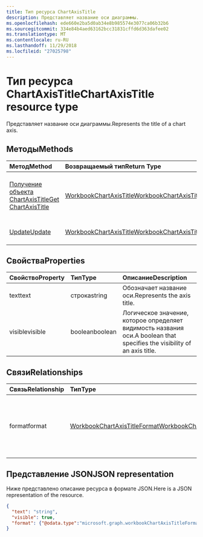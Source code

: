 ```yaml
---
title: Тип ресурса ChartAxisTitle
description: Представляет название оси диаграммы.
ms.openlocfilehash: ede660e2ba5d0ab34e8b985574e3077ca06b32b6
ms.sourcegitcommit: 334e84b4aed63162bcc31831cffd6d363dafee02
ms.translationtype: MT
ms.contentlocale: ru-RU
ms.lasthandoff: 11/29/2018
ms.locfileid: "27025798"
---
```

# <a name="chartaxistitle-resource-type"></a><span data-ttu-id="c38a6-103">Тип ресурса ChartAxisTitle</span><span class="sxs-lookup"><span data-stu-id="c38a6-103">ChartAxisTitle resource type</span></span>

<span data-ttu-id="c38a6-104">Представляет название оси диаграммы.</span><span class="sxs-lookup"><span data-stu-id="c38a6-104">Represents the title of a chart axis.</span></span>


## <a name="methods"></a><span data-ttu-id="c38a6-105">Методы</span><span class="sxs-lookup"><span data-stu-id="c38a6-105">Methods</span></span>

| <span data-ttu-id="c38a6-106">Метод</span><span class="sxs-lookup"><span data-stu-id="c38a6-106">Method</span></span>           | <span data-ttu-id="c38a6-107">Возвращаемый тип</span><span class="sxs-lookup"><span data-stu-id="c38a6-107">Return Type</span></span>    |<span data-ttu-id="c38a6-108">Описание</span><span class="sxs-lookup"><span data-stu-id="c38a6-108">Description</span></span>|
|:---------------|:--------|:----------|
|[<span data-ttu-id="c38a6-109">Получение объекта ChartAxisTitle</span><span class="sxs-lookup"><span data-stu-id="c38a6-109">Get ChartAxisTitle</span></span>](../api/chartaxistitle-get.md) | [<span data-ttu-id="c38a6-110">WorkbookChartAxisTitle</span><span class="sxs-lookup"><span data-stu-id="c38a6-110">WorkbookChartAxisTitle</span></span>](chartaxistitle.md) |<span data-ttu-id="c38a6-111">Чтение свойств и связей объекта chartAxisTitle.</span><span class="sxs-lookup"><span data-stu-id="c38a6-111">Read properties and relationships of chartAxisTitle object.</span></span>|
|[<span data-ttu-id="c38a6-112">Update</span><span class="sxs-lookup"><span data-stu-id="c38a6-112">Update</span></span>](../api/chartaxistitle-update.md) | [<span data-ttu-id="c38a6-113">WorkbookChartAxisTitle</span><span class="sxs-lookup"><span data-stu-id="c38a6-113">WorkbookChartAxisTitle</span></span>](chartaxistitle.md)    |<span data-ttu-id="c38a6-114">Обновление объекта ChartAxisTitle.</span><span class="sxs-lookup"><span data-stu-id="c38a6-114">Update ChartAxisTitle object.</span></span> |

## <a name="properties"></a><span data-ttu-id="c38a6-115">Свойства</span><span class="sxs-lookup"><span data-stu-id="c38a6-115">Properties</span></span>
| <span data-ttu-id="c38a6-116">Свойство</span><span class="sxs-lookup"><span data-stu-id="c38a6-116">Property</span></span>     | <span data-ttu-id="c38a6-117">Тип</span><span class="sxs-lookup"><span data-stu-id="c38a6-117">Type</span></span>   |<span data-ttu-id="c38a6-118">Описание</span><span class="sxs-lookup"><span data-stu-id="c38a6-118">Description</span></span>|
|:---------------|:--------|:----------|
|<span data-ttu-id="c38a6-119">text</span><span class="sxs-lookup"><span data-stu-id="c38a6-119">text</span></span>|<span data-ttu-id="c38a6-120">строка</span><span class="sxs-lookup"><span data-stu-id="c38a6-120">string</span></span>|<span data-ttu-id="c38a6-121">Обозначает название оси.</span><span class="sxs-lookup"><span data-stu-id="c38a6-121">Represents the axis title.</span></span>|
|<span data-ttu-id="c38a6-122">visible</span><span class="sxs-lookup"><span data-stu-id="c38a6-122">visible</span></span>|<span data-ttu-id="c38a6-123">boolean</span><span class="sxs-lookup"><span data-stu-id="c38a6-123">boolean</span></span>|<span data-ttu-id="c38a6-124">Логическое значение, которое определяет видимость названия оси.</span><span class="sxs-lookup"><span data-stu-id="c38a6-124">A boolean that specifies the visibility of an axis title.</span></span>|

## <a name="relationships"></a><span data-ttu-id="c38a6-125">Связи</span><span class="sxs-lookup"><span data-stu-id="c38a6-125">Relationships</span></span>
| <span data-ttu-id="c38a6-126">Связь</span><span class="sxs-lookup"><span data-stu-id="c38a6-126">Relationship</span></span> | <span data-ttu-id="c38a6-127">Тип</span><span class="sxs-lookup"><span data-stu-id="c38a6-127">Type</span></span>   |<span data-ttu-id="c38a6-128">Описание</span><span class="sxs-lookup"><span data-stu-id="c38a6-128">Description</span></span>|
|:---------------|:--------|:----------|
|<span data-ttu-id="c38a6-129">format</span><span class="sxs-lookup"><span data-stu-id="c38a6-129">format</span></span>|[<span data-ttu-id="c38a6-130">WorkbookChartAxisTitleFormat</span><span class="sxs-lookup"><span data-stu-id="c38a6-130">WorkbookChartAxisTitleFormat</span></span>](chartaxistitleformat.md)|<span data-ttu-id="c38a6-p101">Представляет форматирование для названия оси диаграммы. Только для чтения.</span><span class="sxs-lookup"><span data-stu-id="c38a6-p101">Represents the formatting of chart axis title. Read-only.</span></span>|

## <a name="json-representation"></a><span data-ttu-id="c38a6-133">Представление JSON</span><span class="sxs-lookup"><span data-stu-id="c38a6-133">JSON representation</span></span>

<span data-ttu-id="c38a6-134">Ниже представлено описание ресурса в формате JSON.</span><span class="sxs-lookup"><span data-stu-id="c38a6-134">Here is a JSON representation of the resource.</span></span>

<!--{
  "blockType": "resource",
  "baseType": "microsoft.graph.entity",
  "optionalProperties": [],
  "@odata.type": "microsoft.graph.workbookChartAxisTitle"
}-->

```json
{
  "text": "string",
  "visible": true,
  "format": {"@odata.type":"microsoft.graph.workbookChartAxisTitleFormat"}
}

```

<!-- uuid: 8fcb5dbc-d5aa-4681-8e31-b001d5168d79
2015-10-25 14:57:30 UTC -->
<!-- {
  "type": "#page.annotation",
  "description": "ChartAxisTitle resource",
  "keywords": "",
  "section": "documentation",
  "tocPath": ""
}-->